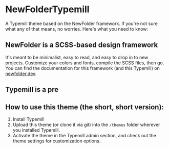 # NewFolderTypemill
A Typemill theme based on the NewFolder framework. If you're not sure what any of that means, no worries. Here's what you need to know:

## NewFolder is a SCSS-based design framework

It's meant to be minimalist, easy to read, and easy to drop in to new projects. Customize your colors and fonts, compile the SCSS files, then go. You can find the documentation for this framework (and this Typemill) on [newfolder.dev](https://newfolder.dev).

## Typemill is a pre

## How to use this theme (the short, short version):

1. Install Typemill
2. Upload this theme (or clone it via git) into the `/themes` folder wherever you installed Typemill.
3. Activate the theme in the Typemill admin section, and check out the theme settings for customization options.